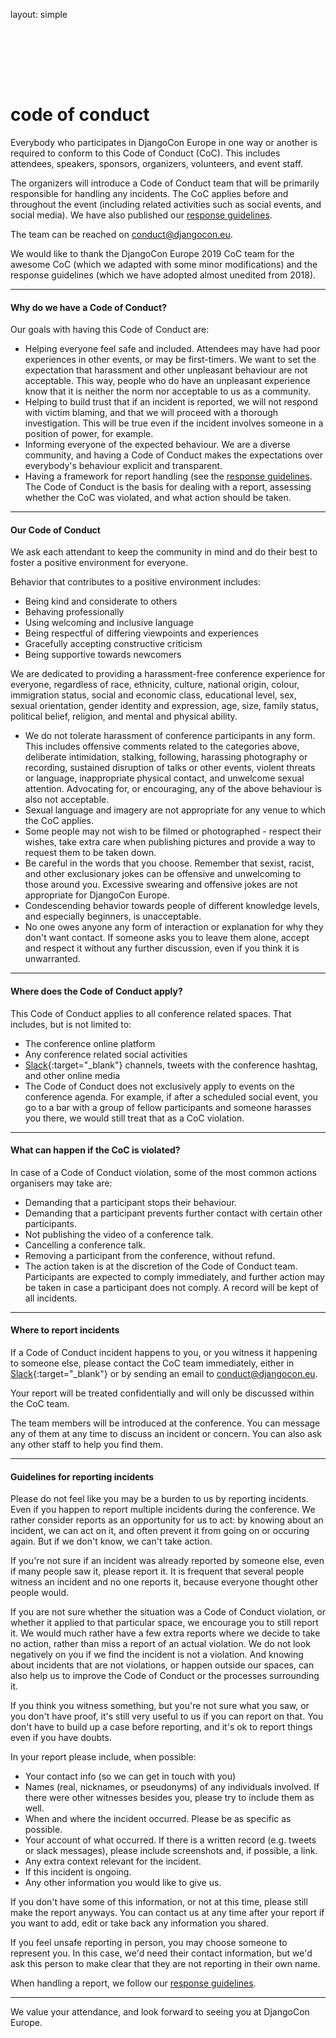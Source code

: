 layout: simple

<h1 style="padding-top:6rem;" class="cfp-title">code of conduct</h1>

Everybody who participates in DjangoCon Europe in one way or another is required to conform to this Code of Conduct (CoC). This includes attendees, speakers, sponsors, organizers, volunteers, and event staff.

The organizers will introduce a Code of Conduct team that will be primarily responsible for handling any incidents. The CoC applies before and throughout the event (including related activities such as social events, and social media). We have also published our [response guidelines](/conduct/response_guide/).

The team can be reached on [conduct@djangocon.eu](mailto:conduct@djangocon.eu).

We would like to thank the DjangoCon Europe 2019 CoC team for the awesome CoC (which we adapted with some minor modifications) and the response guidelines (which we have adopted almost unedited from 2018).

<hr/>

#### Why do we have a Code of Conduct?

Our goals with having this Code of Conduct are:

- Helping everyone feel safe and included. Attendees may have had poor experiences in other events, or may be first-timers. We want to set the expectation that harassment and other unpleasant behaviour are not acceptable. This way, people who do have an unpleasant experience know that it is neither the norm nor acceptable to us as a community.
- Helping to build trust that if an incident is reported, we will not respond with victim blaming, and that we will proceed with a thorough investigation. This will be true even if the incident involves someone in a position of power, for example.
- Informing everyone of the expected behaviour. We are a diverse community, and having a Code of Conduct makes the expectations over everybody's behaviour explicit and transparent.
- Having a framework for report handling (see the [response guidelines](/conduct/response_guide/). The Code of Conduct is the basis for dealing with a report, assessing whether the CoC was violated, and what action should be taken.

<hr/>

#### Our Code of Conduct

We ask each attendant to keep the community in mind and do their best to foster a positive environment for everyone.

Behavior that contributes to a positive environment includes:

- Being kind and considerate to others
- Behaving professionally
- Using welcoming and inclusive language
- Being respectful of differing viewpoints and experiences
- Gracefully accepting constructive criticism
- Being supportive towards newcomers

We are dedicated to providing a harassment-free conference experience for everyone, regardless of race, ethnicity, culture, national origin, colour, immigration status, social and economic class, educational level, sex, sexual orientation, gender identity and expression, age, size, family status, political belief, religion, and mental and physical ability.

- We do not tolerate harassment of conference participants in any form. This includes offensive comments related to the categories above, deliberate intimidation, stalking, following, harassing photography or recording, sustained disruption of talks or other events, violent threats or language, inappropriate physical contact, and unwelcome sexual attention. Advocating for, or encouraging, any of the above behaviour is also not acceptable.
- Sexual language and imagery are not appropriate for any venue to which the CoC applies.
- Some people may not wish to be filmed or photographed - respect their wishes, take extra care when publishing pictures and provide a way to request them to be taken down.
- Be careful in the words that you choose. Remember that sexist, racist, and other exclusionary jokes can be offensive and unwelcoming to those around you. Excessive swearing and offensive jokes are not appropriate for DjangoCon Europe.
- Condescending behavior towards people of different knowledge levels, and especially beginners, is unacceptable.
- No one owes anyone any form of interaction or explanation for why they don't want contact. If someone asks you to leave them alone, accept and respect it without any further discussion, even if you think it is unwarranted.

<hr/>

#### Where does the Code of Conduct apply?

This Code of Conduct applies to all conference related spaces. That includes, but is not limited to:

- The conference online platform
- Any conference related social activities
- [Slack](https://join.slack.com/t/djangoconeurope/shared_invite/zt-2k5nh67xv-MjbZzLZ100br1Hhb~aG1Jg){:target="\_blank"} channels, tweets with the conference hashtag, and other online media
- The Code of Conduct does not exclusively apply to events on the conference agenda. For example, if after a scheduled social event, you go to a bar with a group of fellow participants and someone harasses you there, we would still treat that as a CoC violation.

<hr/>

#### What can happen if the CoC is violated?

In case of a Code of Conduct violation, some of the most common actions organisers may take are:

- Demanding that a participant stops their behaviour.
- Demanding that a participant prevents further contact with certain other participants.
- Not publishing the video of a conference talk.
- Cancelling a conference talk.
- Removing a participant from the conference, without refund.
- The action taken is at the discretion of the Code of Conduct team. Participants are expected to comply immediately, and further action may be taken in case a participant does not comply. A record will be kept of all incidents.

<hr/>

#### Where to report incidents

If a Code of Conduct incident happens to you, or you witness it happening to someone else, please contact the CoC team immediately, either in [Slack](https://join.slack.com/t/djangoconeurope/shared_invite/zt-2k5nh67xv-MjbZzLZ100br1Hhb~aG1Jg){:target="\_blank"} or by sending an email to [conduct@djangocon.eu](mailto:conduct@djangocon.eu).

Your report will be treated confidentially and will only be discussed within the CoC team.

The team members will be introduced at the conference. You can message any of them at any time to discuss an incident or concern. You can also ask any other staff to help you find them.

<hr/>

#### Guidelines for reporting incidents

Please do not feel like you may be a burden to us by reporting incidents. Even if you happen to report multiple incidents during the conference. We rather consider reports as an opportunity for us to act: by knowing about an incident, we can act on it, and often prevent it from going on or occuring again. But if we don't know, we can't take action.

If you're not sure if an incident was already reported by someone else, even if many people saw it, please report it. It is frequent that several people witness an incident and no one reports it, because everyone thought other people would.

If you are not sure whether the situation was a Code of Conduct violation, or whether it applied to that particular space, we encourage you to still report it. We would much rather have a few extra reports where we decide to take no action, rather than miss a report of an actual violation. We do not look negatively on you if we find the incident is not a violation. And knowing about incidents that are not violations, or happen outside our spaces, can also help us to improve the Code of Conduct or the processes surrounding it.

If you think you witness something, but you're not sure what you saw, or you don't have proof, it's still very useful to us if you can report on that. You don't have to build up a case before reporting, and it's ok to report things even if you have doubts.

In your report please include, when possible:

- Your contact info (so we can get in touch with you)
- Names (real, nicknames, or pseudonyms) of any individuals involved. If there were other witnesses besides you, please try to include them as well.
- When and where the incident occurred. Please be as specific as possible.
- Your account of what occurred. If there is a written record (e.g. tweets or slack messages), please include screenshots and, if possible, a link.
- Any extra context relevant for the incident.
- If this incident is ongoing.
- Any other information you would like to give us.

If you don't have some of this information, or not at this time, please still make the report anyways. You can contact us at any time after your report if you want to add, edit or take back any information you shared.

If you feel unsafe reporting in person, you may choose someone to represent you. In this case, we'd need their contact information, but we'd ask this person to make clear that they are not reporting in their own name.

When handling a report, we follow our [response guidelines](/conduct/response_guide/).

<hr/>

We value your attendance, and look forward to seeing you at DjangoCon Europe.

